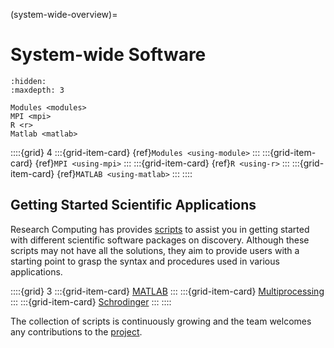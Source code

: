 (system-wide-overview)=
# System-wide Software
```{toctree}
:hidden:
:maxdepth: 3

Modules <modules>
MPI <mpi>
R <r>
Matlab <matlab>
```
::::{grid} 4
:::{grid-item-card} {ref}`Modules <using-module>`
:::
:::{grid-item-card} {ref}`MPI <using-mpi>`
:::
:::{grid-item-card} {ref}`R <using-r>`
:::
:::{grid-item-card} {ref}`MATLAB <using-matlab>`
:::
::::

## Getting Started Scientific Applications
Research Computing has provides [scripts] to assist you in getting started with different scientific software packages on discovery. Although these scripts may not have all the solutions, they aim to provide users with a starting point to grasp the syntax and procedures used in various applications.

::::{grid} 3
:::{grid-item-card} [MATLAB]
:::
:::{grid-item-card} [Multiprocessing]
:::
:::{grid-item-card} [Schrodinger]
:::
::::

The collection of scripts is continuously growing and the team welcomes any contributions to the [project].


[Matlab]: https://github.com/northeastern-rc/discovery-example-scripts/tree/main/MATLAB
[Multiprocessing]: https://github.com/northeastern-rc/discovery-example-scripts/tree/main/Multiprocessing
[project]: https://github.com/northeastern-rc/discovery-example-scripts
[Schrodinger]: https://github.com/northeastern-rc/discovery-example-scripts/tree/main/Schrodinger
[scripts]: https://github.com/northeastern-rc/discovery-example-scripts
